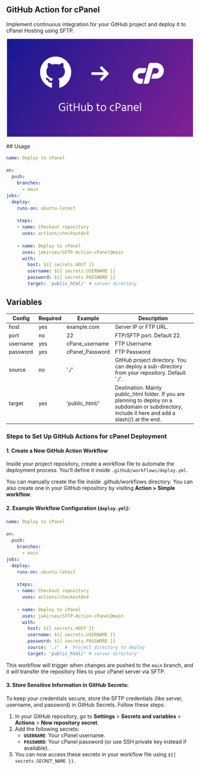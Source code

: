 ## GitHub Action for cPanel

Implement continuous integration for your GitHub project and deploy it to cPanel Hosting using SFTP.
<p align="center">
<img  alt="GitHub-Action-cPanel"  src="images/github-to-cpanel.png" width="500">
</p>
## Usage

```yml
name: Deploy to cPanel  

on:
  push:
    branches:
      - main
jobs:
  deploy:
    runs-on: ubuntu-latest

    steps:
    - name: Checkout repository
      uses: actions/checkout@v4

    - name: Deploy to cPanel
      uses: jakirseu/SFTP-Action-cPanel@main
      with:
        host: ${{ secrets.HOST }}
        username: ${{ secrets.USERNAME }}
        password: ${{ secrets.PASSWORD }}
        target: 'public_html/' # server directory

```
 

## Variables 
| Config   | Required | Example         | Description                                                                                                                                          |
|----------|----------|-----------------|------------------------------------------------------------------------------------------------------------------------------------------------------|
| host     | yes      | example.com     | Server IP or FTP URL.                                                                                                                                |
| port     | no       | 22              | FTP/SFTP port. Default 22.                                                                                                                           |
| username | yes      | cPane_username  | FTP Username                                                                                                                                         |
| password | yes      | cPanel_Password | FTP Password                                                                                                                                         |
| source   | no       | './'            | GitHub project directory. You can deploy a sub-directory from your repository. Default './'.                                                         |
| target   | yes      | 'public_html/'  | Destination. Mainly public_html folder. If you are planning to deploy on a subdomain or subdirectory, include it here and add a slash(/) at the end. |



### Steps to Set Up GitHub Actions for cPanel Deployment

#### 1. **Create a New GitHub Action Workflow**

Inside your project repository, create a workflow file to automate the deployment process. You’ll define it inside `.github/workflows/deploy.yml`.

You can manually create the file inside .github/workflows directory. You can also create one in your GitHub repository by visiting **Action > Simple workflow**. 

#### 2. **Example Workflow Configuration (`deploy.yml`)**:

```yml
name: Deploy to cPanel  

on:
  push:
    branches:
      - main
jobs:
  deploy:
    runs-on: ubuntu-latest

    steps:
    - name: Checkout repository
      uses: actions/checkout@v4

    - name: Deploy to cPanel
      uses: jakirseu/SFTP-Action-cPanel@main
      with:
        host: ${{ secrets.HOST }}
        username: ${{ secrets.USERNAME }}
        password: ${{ secrets.PASSWORD }}
        source: './'  #  Project directory to deploy
        target: 'public_html/' # server directory

```

This workflow will trigger when changes are pushed to the `main` branch, and it will transfer the repository files to your cPanel server via SFTP.

#### 3. **Store Sensitive Information in GitHub Secrets**:

To keep your credentials secure, store the SFTP credentials (like server, username, and password) in GitHub Secrets. Follow these steps:

1.  In your GitHub repository, go to **Settings** > **Secrets and variables** > **Actions** > **New repository secret**.
2.  Add the following secrets:
    -   **`USERNAME`**: Your cPanel username.
    -   **`PASSWORD`**: Your cPanel password (or use SSH private key instead if available).
3.  You can now access these secrets in your workflow file using `${{ secrets.SECRET_NAME }}`.
